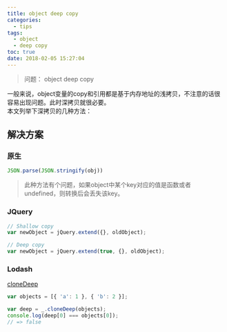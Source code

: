 ```yaml
---
title: object deep copy
categories:
  - tips
tags:
  - object
  - deep copy
toc: true
date: 2018-02-05 15:27:04
---
```

> 问题： object deep copy

一般来说，object变量的copy和引用都是基于内存地址的浅拷贝，不注意的话很容易出现问题。此时深拷贝就很必要。  
本文列举下深拷贝的几种方法：

<!-- more -->

## 解决方案

### 原生
```js
JSON.parse(JSON.stringify(obj))
```
> 此种方法有个问题，如果object中某个key对应的值是函数或者undefined，则转换后会丢失该key。


### JQuery
```js
// Shallow copy
var newObject = jQuery.extend({}, oldObject);

// Deep copy
var newObject = jQuery.extend(true, {}, oldObject);
```

### Lodash
[cloneDeep](https://lodash.com/docs#cloneDeep)
```js
var objects = [{ 'a': 1 }, { 'b': 2 }];

var deep = _.cloneDeep(objects);
console.log(deep[0] === objects[0]);
// => false
```
